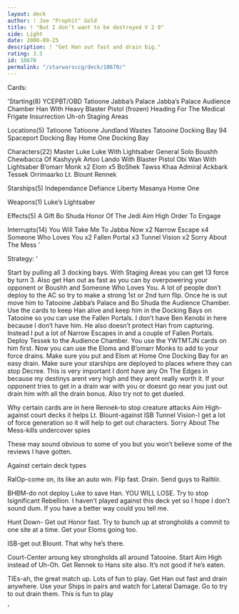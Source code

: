 ```yaml
---
layout: deck
author: ! Joe "Prophit" Gold
title: ! "But I don’t want to be destroyed V 2 0"
side: Light
date: 2000-09-25
description: ! "Get Han out fast and drain big."
rating: 3.5
id: 10670
permalink: "/starwarsccg/deck/10670/"
---
```

Cards: 

'Starting(8)
YCEPBT/OBD
Tatioone Jabba&#8217;s Palace
Jabba&#8217;s Palace Audience Chamber
Han With Heavy Blaster Pistol (frozen)
Heading For The Medical Frigate
Insurrection
Uh-oh
Staging Areas

Locations(5)
Tatioone
Tatioone Jundland Wastes
Tatooine Docking Bay 94
Spaceport Docking Bay
Home One Docking Bay

Characters(22)
Master Luke
Luke With Lightsaber
General Solo
Boushh
Chewbacca Of Kashyyyk
Artoo
Lando With Blaster Pistol
Obi Wan With Lightsaber
B&#8217;omarr Monk x2
Elom x5
BoShek
Tawss Khaa
Admiral Ackbark
Tessek
Orrimaarko
Lt. Blount
Rennek

Starships(5)
Independance
Defiance
Liberty
Masanya
Home One

Weapons(1)
Luke&#8217;s Lightsaber

Effects(5)
A Gift
Bo Shuda
Honor Of The Jedi
Aim High
Order To Engage

Interrupts(14)
You Will Take Me To Jabba Now x2
Narrow Escape x4
Someone Who Loves You x2
Fallen Portal x3
Tunnel Vision x2
Sorry About The Mess
'

Strategy: '

Start by pulling all 3 docking bays. With Staging Areas you can get 13 force by turn 3. Also get Han out as fast as you can by overpowering your opponent or Boushh and Someone Who Loves You. A lot of people don’t deploy to the AC so try to make a strong 1st or 2nd turn flip. Once he is out move him to Tatooine Jabba’s Palace and Bo Shuda the Audience Chamber. Use the cards to keep Han alive and keep him in the Docking Bays on Tatooine so you can use the Fallen Portals. I don’t have Ben Kenobi in here because I don’t have him. He also doesn’t protect Han from capturing. Instead I put a lot of Narrow Escapes in and a couple of Fallen Portals. Deploy Tessek to the Audience Chamber. You use the YWTMTJN cards on him first. Now you can use the Eloms and B’omarr Monks to add to your force drains. Make sure you put and Elom at Home One Docking Bay for an easy drain. Make sure your starships are deployed to places where they can stop Decree. This is very important I dont have any On The Edges in because my destinys arent very high and they arent really worth it. If your opponent tries to get in a drain war with you or doesnt go near you just out drain him with all the drain bonus. Also try not to get dueled.

Why certain cards are in here
Rennek-to stop creature attacks
Aim High-against court decks it helps
Lt. Blount-against ISB
Tunnel Vision-I get a lot of force generation so it will help to get out characters.
Sorry About The Mess-kills undercover spies

These may sound obvious to some of you but you won’t believe some of the reviews I have gotten.

Against certain deck types

RalOp-come on, its like an auto win. Flip fast. Drain. Send guys to Ralltiir.

BHBM-do not deploy Luke to save Han. YOU WILL LOSE. Try to stop Isignificant Rebellion. I haven’t played against this deck yet so I hope I don’t sound dum. If you have a better way could you tell me.

Hunt Down- Get out Honor fast. Try to bunch up at strongholds a commit to one site at a time. Get your Eloms going too.

ISB-get out Blount. That why he’s there.

Court-Center aroung key strongholds all around Tatooine. Start Aim High instead of Uh-Oh. Get Rennek to Hans site also. It’s not good if he’s eaten.

TIEs-ah, the great match up. Lots of fun to play. Get Han out fast and drain anywhere. Use your Ships in pairs and watch for Lateral Damage. Go to try to out drain them. This is fun to play




'
